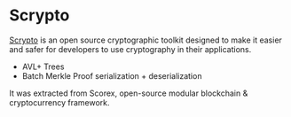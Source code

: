 # Scrypto

[Scrypto](https://github.com/input-output-hk/scrypto) is an open source cryptographic toolkit designed to make it easier and safer for developers to use cryptography in their applications.

- AVL+ Trees
- Batch Merkle Proof serialization + deserialization

It was extracted from Scorex, open-source modular blockchain & cryptocurrency framework.